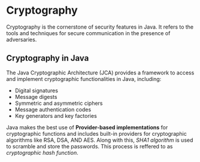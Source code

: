 # Cryptography

Cryptography is the cornerstone of security features in Java. It refers to the tools and techniques for secure communication in the presence of adversaries.

## Cryptography in Java

The Java Cryptographic Architecture (JCA) provides a framework to access and implement cryptographic functionalities in Java, including:

- Digital signatures
- Message digests
- Symmetric and asymmetric ciphers
- Message authentication codes
- Key generators and key factories

Java makes the best use of **Provider-based implementations** for cryptographic functions and includes built-in providers for cryptographic algorithms like RSA, DSA, AND AES. Along with this, *SHA1 algorithm* is used to scramble and store the passwords. This process is reffered to as *cryptographic hash function*.